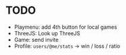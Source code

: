 # TODO
- Playmenu: add 4th button for local games
- ThreeJS: Look up ThreeJS
- Game: send invite
- Profile: `users/@me/stats` -> win / loss / ratio
